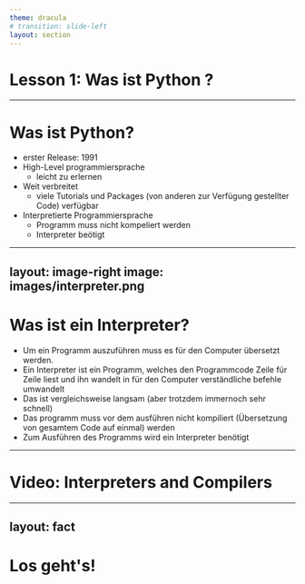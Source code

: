 ```yaml
---
theme: dracula
# transition: slide-left
layout: section
---
```


# Lesson 1:  Was ist Python ?

---

# Was ist Python?

- erster Release: 1991 
- High-Level programmiersprache
  - leicht zu erlernen
- Weit verbreitet
  - viele Tutorials und Packages (von anderen zur Verfügung gestellter Code) verfügbar
- Interpretierte Programmiersprache
  - Programm muss nicht kompeliert werden
  - Interpreter beötigt

---
layout: image-right
image: images/interpreter.png
---

# Was ist ein Interpreter?

- Um ein Programm auszuführen muss es für den Computer übersetzt werden.
- Ein Interpreter ist ein Programm, welches den Programmcode Zeile für Zeile liest und ihn wandelt in für den Computer verständliche befehle umwandelt
- Das ist vergleichsweise langsam (aber trotzdem immernoch sehr schnell)
- Das programm muss vor dem ausführen nicht kompiliert (Übersetzung von gesamtem Code auf einmal) werden
- Zum Ausführen des Programms wird ein Interpreter benötigt

---

# Video: Interpreters and Compilers 

<Youtube id="_C5AHaS1mOA" height="90%" width="100%" />

---
layout: fact
---

# Los geht's!